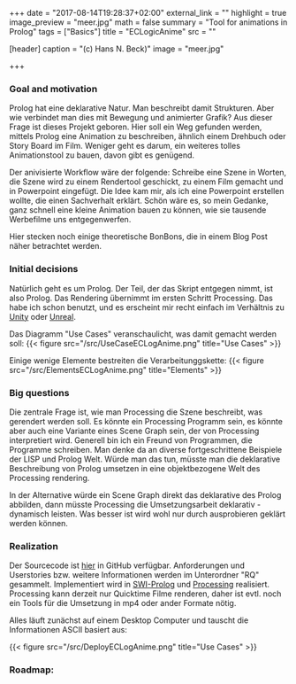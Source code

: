 +++
date = "2017-08-14T19:28:37+02:00"
external_link = ""
highlight = true
image_preview = "meer.jpg"
math = false
summary = "Tool for animations in Prolog"
tags = ["Basics"]
title = "ECLogicAnime"
src = ""

[header]
  caption = "(c) Hans N. Beck)"
  image = "meer.jpg"

+++
### Goal and motivation

Prolog hat eine deklarative Natur. Man beschreibt damit Strukturen. Aber wie verbindet man dies mit Bewegung und animierter Grafik? Aus dieser Frage ist dieses Projekt geboren. Hier soll ein Weg gefunden werden, mittels Prolog eine Animation zu beschreiben, ähnlich einem Drehbuch oder Story Board im Film. 
Weniger geht es darum, ein weiteres tolles Animationstool zu bauen, davon gibt es genügend. 

Der anivisierte Workflow wäre der folgende: Schreibe eine Szene in Worten, die Szene wird zu einem Rendertool geschickt, zu einem Film gemacht und in Powerpoint eingefügt. Die Idee kam mir, als ich eine Powerpoint erstellen wollte, die einen Sachverhalt erklärt. Schön wäre es, so mein Gedanke, ganz schnell eine kleine Animation bauen zu können, wie sie tausende Werbefilme uns entgegenwerfen.

Hier stecken noch einige theoretische BonBons, die in einem Blog Post näher betrachtet werden.


### Initial decisions

Natürlich geht es um Prolog. Der Teil, der das Skript entgegen nimmt, ist also Prolog. Das Rendering übernimmt im ersten Schritt Processing. Das habe ich schon benutzt, und es erscheint mir recht einfach im Verhältnis zu [Unity](https://unity3d.com/de/unity) oder [Unreal](https://www.unrealengine.com/en-US/). 

Das Diagramm "Use Cases" veranschaulicht, was damit gemacht werden soll:
{{< figure src="/src/UseCaseECLogAnime.png" title="Use Cases" >}}

Einige wenige Elemente bestreiten die Verarbeitunggskette:
{{< figure src="/src/ElementsECLogAnime.png" title="Elements" >}}


### Big questions

Die zentrale Frage ist, wie man Processing die Szene beschreibt, was gerendert werden soll. Es könnte ein Processing Programm sein, es könnte aber auch eine Variante eines Scene Graph sein, der von Processing interpretiert wird. Generell bin ich ein Freund von Programmen, die Programme schreiben. Man denke da an diverse fortgeschrittene Beispiele der LISP und Prolog Welt. Würde man das tun, müsste man die deklarative Beschreibung von Prolog umsetzen in eine objektbezogene Welt des Processing rendering.

In der Alternative würde ein Scene Graph direkt das deklarative des Prolog abbilden, dann müsste Processing die Umsetzungsarbeit deklarativ - dynamisch leisten. Was besser ist wird wohl nur durch ausprobieren geklärt werden können.


### Realization

Der Sourcecode ist [hier](https://github.com/hnbeck/ECLogicAnime.git) in GitHub verfügbar. Anforderungen und Userstories bzw. weitere Informationen werden im Unterordner "RQ" gesammelt. Implementiert wird in [SWI-Prolog](http://www.swi-prolog.org) und  [Processing](https://processing.org/) realisiert. Processing kann derzeit nur Quicktime Filme renderen, daher ist evtl. noch ein Tools für die Umsetzung in mp4 oder ander Formate nötig.

Alles läuft zunächst auf einem Desktop Computer und tauscht die Informationen ASCII basiert aus:

{{< figure src="/src/DeployECLogAnime.png" title="Use Cases" >}}

### Roadmap: 